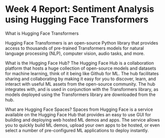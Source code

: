 
# Week 4 Report: Sentiment Analysis using Hugging Face Transformers 

What is Hugging Face Transformers 

Hugging Face Transformers is an open-source Python library that provides access to thousands of pre-trained Transformers models for natural language processing (NLP), computer vision, audio tasks, and more.

What is the Hugging Face Hub?
The Hugging Face Hub is a collaboration platform that hosts a huge collection of open-source models and datasets for machine learning, think of it being like Github for ML. The hub facilitates sharing and collaborating by making it easy for you to discover, learn, and interact with useful ML assets from the open-source community. The hub integrates with, and is used in conjunction with the Transformers library, as models deployed using the Transformers library are downloaded from the hub.

What are Hugging Face Spaces?
Spaces from Hugging Face is a service available on the Hugging Face Hub that provides an easy to use GUI for building and deploying web hosted ML demos and apps. The service allows you to quickly build ML demos, upload your own apps to be hosted, or even select a number of pre-configured ML applications to deploy instantly.
